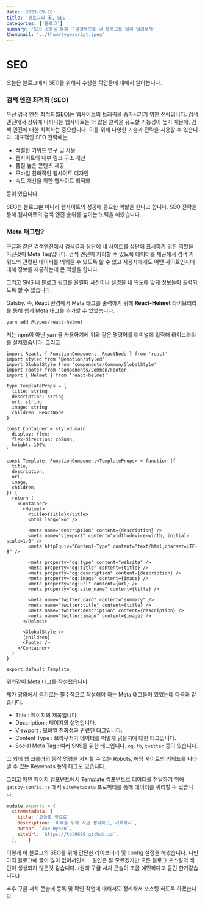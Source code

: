 ```yaml
---
date: '2023-09-10'
title: '블로그의 꽃, SEO'
categories: ['블로그']
summary: 'SEO 설정을 통해 구글검색으로 내 블로그를 널리 알려보자'
thumbnail: '../thum/typescript.jpeg'
---
```


# SEO

오늘은 블로그에서 SEO를 위해서 수행한 작업들에 대해서 알아봅니다.

### 검색 엔진 최적화 (SEO)

우선 검색 엔진 최적화(SEO)는 웹사이트의 트래픽을 증가시키기 위한 전략입니다. 검색 엔진에서 상위에 나타나는 웹사이트는 더 많은 클릭을 유도할 가능성이 높기 때문에, 검색 엔진에 대한 최적화는 중요합니다. 이를 위해 다양한 기술과 전략을 사용할 수 있습니다. 대표적인 SEO 전략에는,

- 적절한 키워드 연구 및 사용
- 웹사이트의 내부 링크 구조 개선
- 품질 높은 콘텐츠 제공
- 모바일 친화적인 웹사이트 디자인
- 속도 개선을 위한 웹사이트 최적화

등이 있습니다.

SEO는 블로그뿐 아니라 웹사이트의 성공에 중요한 역할을 한다고 합니다. SEO 전략을 통해 웹사이트의 검색 엔진 순위를 높이는 노력을 해봤습니다.

### Meta 태그란?

구글과 같은 검색엔진에서 검색결과 상단에 내 사이트를 상단에 표시하기 위한 역할을 가진것이 Meta Tag입니다. 검색 엔진이 처리할 수 있도록 데이터를 제공해서 검색 키워드와 관련된 데이터를 띄워줄 수 있도록 할 수 있고 사용자에게도 어떤 사이트인지에 대해 정보를 제공하는데 큰 역할을 합니다.

그리고 SNS 내 블로그 링크를 올릴때 사진이나 설명을 내 의도에 맞게 정보들이 출력되도록 할 수 있습니다.

Gatsby. 즉, React 환경에서 Meta 태그를 출력하기 위해 **React-Helmet** 라이브러리를 통해 쉽게 Meta 태그를 추가할 수 있었습니다.

```bash
yarn add @types/react-helmet
```

저는 npm이 아닌 yarn을 사용하기에 위와 같은 명령어를 터미널에 입력해 라이브러리를 설치했습니다. 그리고

```tsx
import React, { FunctionComponent, ReactNode } from 'react'
import styled from '@emotion/styled'
import GlobalStyle from 'components/Common/GlobalStyle'
import Footer from 'components/Common/Footer'
import { Helmet } from 'react-helmet'

type TemplateProps = {
  title: string
  description: string
  url: string
  image: string
  children: ReactNode
}

const Container = styled.main`
  display: flex;
  flex-direction: column;
  height: 100%;
`

const Template: FunctionComponent<TemplateProps> = function ({
  title,
  description,
  url,
  image,
  children,
}) {
  return (
    <Container>
      <Helmet>
        <title>{title}</title>
        <html lang="ko" />

        <meta name="description" content={description} />
        <meta name="viewport" content="width=device-width, initial-scale=1.0" />
        <meta httpEquiv="Content-Type" content="text/html;charset=UTF-8" />

        <meta property="og:type" content="website" />
        <meta property="og:title" content={title} />
        <meta property="og:description" content={description} />
        <meta property="og:image" content={image} />
        <meta property="og:url" content={url} />
        <meta property="og:site_name" content={title} />

        <meta name="twitter:card" content="summary" />
        <meta name="twitter:title" content={title} />
        <meta name="twitter:description" content={description} />
        <meta name="twitter:image" content={image} />
      </Helmet>

      <GlobalStyle />
      {children}
      <Footer />
    </Container>
  )
}

export default Template
```

위와같이 Meta 태그를 작성했습니다.

제가 강의에서 듣기로는 필수적으로 작성해야 하는 Meta 태그들이 있었는데 다음과 같습니다.

- Title : 페이지의 제목입니다.
- Description : 페이지의 설명입니다.
- Viewport : 모바일 친화성과 관련된 태그입니다.
- Content Type : 브라우저가 데이터를 어떻게 읽을지에 대한 태그입니다.
- Social Meta Tag : 여러 SNS를 위한 태그입니다. `og`, `fb`, `twitter` 등이 있습니다.

그 외에 웹 크롤러의 동작 명령을 지시할 수 있는 Robots, 해당 사이트의 키워드를 나타낼 수 있는 Keywords 등의 태그도 있습니다.

그리고 메인 페이지 컴포넌트에서 Template 컴포넌트로 데이터를 전달하기 위해 `gatsby-config.js` 에서 `siteMetadata` 프로퍼티를 통해 데이터를 쿼리할 수 있습니다.

```jsx
module.exports = {
  siteMetadata: {
    title: `오늘도 앞으로`,
    description: `미래를 위해 지금 생각하고, 기록하자`,
    author: `Jae Hyeon`,
    siteUrl: `https://tol0608.github.io`,
  }, ...}
```

이렇게 이 블로그의 SEO를 위해 간단한 라이브러리 및 config 설정을 해봤습니다. 다만 아직 블로그에 글이 많이 없어서인지… 원인은 잘 모르겠지만 모든 블로그 포스팅의 색인이 생성되지 않은것 같습니다. (원래 구글 서치 콘솔이 조금 예민하다고 듣긴 한거같습니다.)

추후 구글 서치 콘솔에 등록 및 확인 작업에 대해서도 정리해서 포스팅 하도록 하겠습니다.